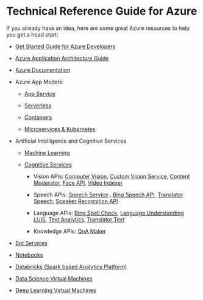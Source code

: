 # Technical Reference Guide for Azure

If you already have an idea, here are some great Azure resources to help you get
a head start:

-   [Get Started Guide for Azure Developers](https://docs.microsoft.com/en-us/azure/guides/developer/azure-developer-guide)

-   [Azure Application Architecture Guide](https://docs.microsoft.com/en-us/azure/architecture/guide/)

-   [Azure Documentation](https://docs.microsoft.com/en-us/azure/)

-   Azure App Models:

    -   [App Service](https://docs.microsoft.com/en-us/azure/app-service/)

    -   [Serverless](https://docs.microsoft.com/en-us/azure/azure-functions/)

    -   [Containers](https://docs.microsoft.com/en-us/azure/containers/)

    -   [Microservices & Kubernetes](https://docs.microsoft.com/en-us/azure/aks/)

-   Artificial Intelligence and Cognitive Services

    -   [Machine Learning](https://docs.microsoft.com/en-us/azure/machine-learning/)

    -   [Cognitive Services](https://docs.microsoft.com/en-us/azure/cognitive-services/)

        -   Vision APIs: [Computer Vision](https://docs.microsoft.com/azure/cognitive-services/computer-vision/),
            [Custom Vision Service](https://docs.microsoft.com/azure/cognitive-services/Custom-Vision-Service/home), [Content Moderator](https://docs.microsoft.com/azure/cognitive-services/content-moderator/overview),
            [Face API](https://docs.microsoft.com/azure/cognitive-services/face/),
            [Video Indexer](https://docs.microsoft.com/azure/cognitive-services/video-indexer/video-indexer-overview)

        -   Speech APIs: [Speech Service](https://docs.microsoft.com/azure/cognitive-services/speech-service/)
            , [Bing Speech API](https://docs.microsoft.com/azure/cognitive-services/speech/home),
            [Translator Speech](https://docs.microsoft.com/azure/cognitive-services/translator-speech/),
            [Speaker Recognition API](https://docs.microsoft.com/azure/cognitive-services/speaker-recognition/home)

        -   Language APIs: [Bing Spell Check](https://docs.microsoft.com/azure/cognitive-services/bing-spell-check/),
            [Language Understanding LUIS](https://docs.microsoft.com/azure/cognitive-services/luis/), [Text Analytics](https://docs.microsoft.com/azure/cognitive-services/text-analytics/),
            [Translator Text](https://docs.microsoft.com/azure/cognitive-services/translator/)

        -   Knowledge APIs: [QnA Maker](https://docs.microsoft.com/azure/cognitive-services/qnamaker/index)

-   [Bot Services](https://docs.microsoft.com/en-us/azure/bot-service/?view=azure-bot-service-4.0)

-   [Notebooks](https://docs.microsoft.com/en-us/azure/notebooks/)

-   [Databricks (Spark based Analytics Platform)](https://docs.microsoft.com/en-us/azure/azure-databricks/what-is-azure-databricks)

-   [Data Science Virtual Machines](https://docs.microsoft.com/en-us/azure/machine-learning/data-science-virtual-machine/overview)

-   [Deep Learning Virtual Machines](https://docs.microsoft.com/en-us/azure/machine-learning/data-science-virtual-machine/deep-learning-dsvm-overview)
